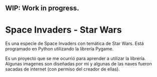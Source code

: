 ## WIP: Work in progress.

# Space Invaders - Star Wars
Es una especie de Space Invaders con temática de Star Wars. Está programado en Python utilizando la librería Pygame.

Es un proyecto que se me ocurrió para aprender a utilizar la librería. Algunas imagenes son diseñadas por mi y algunas de las naves fueron sacadas de internet (con permiso del creador de ellas).
